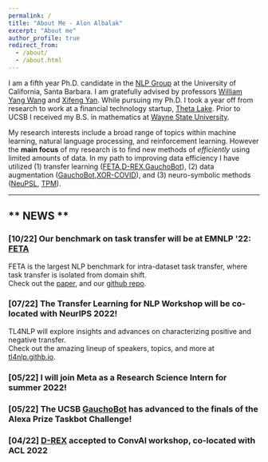 ```yaml
---
permalink: /
title: "About Me - Alon Albalak"
excerpt: "About me"
author_profile: true
redirect_from: 
  - /about/
  - /about.html
---
```


I am a fifth year Ph.D. candidate in the [NLP Group](http://nlp.cs.ucsb.edu/) at the University of California, Santa Barbara. I am gratefully advised by professors [William Yang Wang](https://sites.cs.ucsb.edu/~william/) and [Xifeng Yan](https://sites.cs.ucsb.edu/~xyan/). While pursuing my Ph.D. I took a year off from research to work at a financial technology startup, [Theta Lake](https://thetalake.com/). Prior to UCSB I received my B.S. in mathematics at [Wayne State University](https://clas.wayne.edu/math).

My research interests include a broad range of topics within machine learning, natural language processing, and reinforcement learning.
However the **main focus** of my research is to find new methods of *efficiently* using limited amounts of data. In my path to improving data efficiency I have utilized (1) transfer learning ([FETA](https://arxiv.org/abs/2205.06262),[D-REX](https://aclanthology.org/2022.nlp4convai-1.4/),[GauchoBot](https://assets.amazon.science/80/f0/ad9a999f4562b6e80186a5df00e6/making-something-out-of-nothing-building-robust-task-oriented-dialogue-systems-from-scratch.pdf)), (2) data augmentation ([GauchoBot](https://assets.amazon.science/80/f0/ad9a999f4562b6e80186a5df00e6/making-something-out-of-nothing-building-robust-task-oriented-dialogue-systems-from-scratch.pdf),[XOR-COVID](https://arxiv.org/abs/2201.11153)), and (3) neuro-symbolic methods ([NeuPSL](https://arxiv.org/abs/2205.14268), [TPM](https://openreview.net/pdf?id=8ZIJa8Z__5L)).

<hr>

## \*\* NEWS \*\*

### \[10/22\] Our benchmark on task transfer will be at EMNLP '22: [FETA](https://arxiv.org/abs/2205.06262)
FETA is the largest NLP benchmark for intra-dataset task transfer, where task transfer is isolated from domain shift.<br>
Check out the [paper](https://arxiv.org/abs/2205.06262), and our [github repo](https://github.com/alon-albalak/TLiDB).

### \[07/22\] The Transfer Learning for NLP Workshop will be co-located with NeurIPS 2022!
TL4NLP will explore insights and advances on characterizing positive and negative transfer.<br>
Check out the amazing lineup of speakers, topics, and more at [tl4nlp.githb.io](https://tl4nlp.github.io).

### \[05/22\] I will join Meta as a Research Science Intern for summer 2022!

### \[05/22\] The UCSB [GauchoBot](https://www.amazon.science/alexa-prize/teams/university-of-california-santa-barbara-team-gauchobot) has advanced to the finals of the Alexa Prize Taskbot Challenge!

### \[04/22\] [D-REX](https://aclanthology.org/2022.nlp4convai-1.4/) accepted to ConvAI workshop, co-located with ACL 2022

